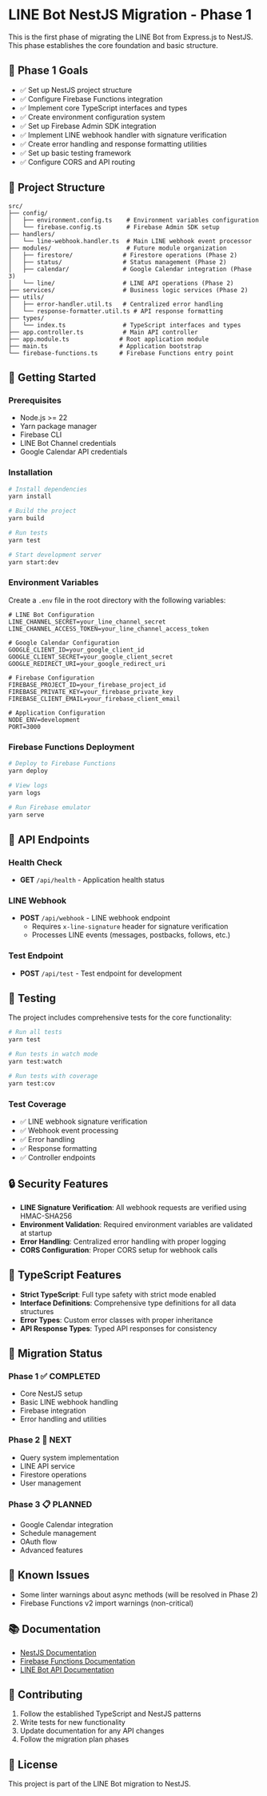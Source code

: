 # LINE Bot NestJS Migration - Phase 1

This is the first phase of migrating the LINE Bot from Express.js to NestJS. This phase establishes the core foundation and basic structure.

## 🎯 Phase 1 Goals

- ✅ Set up NestJS project structure
- ✅ Configure Firebase Functions integration
- ✅ Implement core TypeScript interfaces and types
- ✅ Create environment configuration system
- ✅ Set up Firebase Admin SDK integration
- ✅ Implement LINE webhook handler with signature verification
- ✅ Create error handling and response formatting utilities
- ✅ Set up basic testing framework
- ✅ Configure CORS and API routing

## 📁 Project Structure

```
src/
├── config/
│   ├── environment.config.ts    # Environment variables configuration
│   └── firebase.config.ts       # Firebase Admin SDK setup
├── handlers/
│   └── line-webhook.handler.ts  # Main LINE webhook event processor
├── modules/                     # Future module organization
│   ├── firestore/              # Firestore operations (Phase 2)
│   ├── status/                 # Status management (Phase 2)
│   ├── calendar/               # Google Calendar integration (Phase 3)
│   └── line/                   # LINE API operations (Phase 2)
├── services/                   # Business logic services (Phase 2)
├── utils/
│   ├── error-handler.util.ts   # Centralized error handling
│   └── response-formatter.util.ts # API response formatting
├── types/
│   └── index.ts                # TypeScript interfaces and types
├── app.controller.ts           # Main API controller
├── app.module.ts              # Root application module
├── main.ts                    # Application bootstrap
└── firebase-functions.ts      # Firebase Functions entry point
```

## 🚀 Getting Started

### Prerequisites

- Node.js >= 22
- Yarn package manager
- Firebase CLI
- LINE Bot Channel credentials
- Google Calendar API credentials

### Installation

```bash
# Install dependencies
yarn install

# Build the project
yarn build

# Run tests
yarn test

# Start development server
yarn start:dev
```

### Environment Variables

Create a `.env` file in the root directory with the following variables:

```env
# LINE Bot Configuration
LINE_CHANNEL_SECRET=your_line_channel_secret
LINE_CHANNEL_ACCESS_TOKEN=your_line_channel_access_token

# Google Calendar Configuration
GOOGLE_CLIENT_ID=your_google_client_id
GOOGLE_CLIENT_SECRET=your_google_client_secret
GOOGLE_REDIRECT_URI=your_google_redirect_uri

# Firebase Configuration
FIREBASE_PROJECT_ID=your_firebase_project_id
FIREBASE_PRIVATE_KEY=your_firebase_private_key
FIREBASE_CLIENT_EMAIL=your_firebase_client_email

# Application Configuration
NODE_ENV=development
PORT=3000
```

### Firebase Functions Deployment

```bash
# Deploy to Firebase Functions
yarn deploy

# View logs
yarn logs

# Run Firebase emulator
yarn serve
```

## 🔧 API Endpoints

### Health Check
- **GET** `/api/health` - Application health status

### LINE Webhook
- **POST** `/api/webhook` - LINE webhook endpoint
  - Requires `x-line-signature` header for signature verification
  - Processes LINE events (messages, postbacks, follows, etc.)

### Test Endpoint
- **POST** `/api/test` - Test endpoint for development

## 🧪 Testing

The project includes comprehensive tests for the core functionality:

```bash
# Run all tests
yarn test

# Run tests in watch mode
yarn test:watch

# Run tests with coverage
yarn test:cov
```

### Test Coverage

- ✅ LINE webhook signature verification
- ✅ Webhook event processing
- ✅ Error handling
- ✅ Response formatting
- ✅ Controller endpoints

## 🔒 Security Features

- **LINE Signature Verification**: All webhook requests are verified using HMAC-SHA256
- **Environment Validation**: Required environment variables are validated at startup
- **Error Handling**: Centralized error handling with proper logging
- **CORS Configuration**: Proper CORS setup for webhook calls

## 📝 TypeScript Features

- **Strict TypeScript**: Full type safety with strict mode enabled
- **Interface Definitions**: Comprehensive type definitions for all data structures
- **Error Types**: Custom error classes with proper inheritance
- **API Response Types**: Typed API responses for consistency

## 🔄 Migration Status

### Phase 1 ✅ COMPLETED
- Core NestJS setup
- Basic LINE webhook handling
- Firebase integration
- Error handling and utilities

### Phase 2 🔄 NEXT
- Query system implementation
- LINE API service
- Firestore operations
- User management

### Phase 3 📋 PLANNED
- Google Calendar integration
- Schedule management
- OAuth flow
- Advanced features

## 🐛 Known Issues

- Some linter warnings about async methods (will be resolved in Phase 2)
- Firebase Functions v2 import warnings (non-critical)

## 📚 Documentation

- [NestJS Documentation](https://docs.nestjs.com/)
- [Firebase Functions Documentation](https://firebase.google.com/docs/functions)
- [LINE Bot API Documentation](https://developers.line.biz/en/docs/messaging-api/)

## 🤝 Contributing

1. Follow the established TypeScript and NestJS patterns
2. Write tests for new functionality
3. Update documentation for any API changes
4. Follow the migration plan phases

## 📄 License

This project is part of the LINE Bot migration to NestJS.
